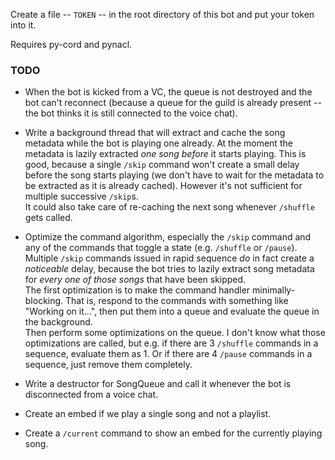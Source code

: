Create a file -- `TOKEN` -- in the root directory of this bot and put your token
into it.

Requires py-cord and pynacl.

### TODO
* When the bot is kicked from a VC, the queue is not destroyed and the bot can't
  reconnect (because a queue for the guild is already present -- the bot thinks
  it is still connected to the voice chat).

* Write a background thread that will extract and cache the song
  metadata while the bot is playing one already. At the moment the metadata is
  lazily extracted _one song before_ it starts playing. This is good, because
  a single `/skip` command won't create a small delay before the song starts
  playing (we don't have to wait for the metadata to be extracted as it is
  already cached). However it's not sufficient for multiple successive `/skip`s.  
  It could also take care of re-caching the next song whenever `/shuffle` gets
  called.

* Optimize the command algorithm, especially the `/skip` command and any of the
  commands that toggle a state (e.g. `/shuffle` or `/pause`).
  Multiple `/skip` commands issued in rapid sequence _do_ in fact create a
  _noticeable_ delay, because the bot tries to lazily extract song metadata for
  _every one of those songs_ that have been skipped.  
  The first optimization is to make the command handler minimally-blocking.
  That is, respond to the commands with something like "Working on it...",
  then put them into a queue and evaluate the queue in the background.  
  Then perform some optimizations on the queue. I don't know what those
  optimizations are called, but e.g. if there are 3 `/shuffle` commands in a
  sequence, evaluate them as 1. Or if there are 4 `/pause` commands in a
  sequence, just remove them completely.

* Write a destructor for SongQueue and call it whenever the bot is disconnected
  from a voice chat.

* Create an embed if we play a single song and not a playlist.

* Create a `/current` command to show an embed for the currently playing song.

